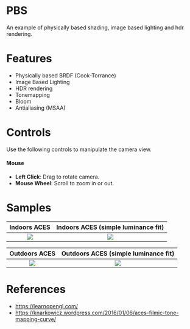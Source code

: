 # PBS
An example of physically based shading, image based lighting and hdr rendering.

# Features
* Physically based BRDF (Cook-Torrance)
* Image Based Lighting
* HDR rendering
* Tonemapping
* Bloom
* Antialiasing (MSAA)

# Controls
Use the following controls to manipulate the camera view.
#### Mouse
* **Left Click**: Drag to rotate camera.
* **Mouse Wheel**: Scroll to zoom in or out.

# Samples

| Indoors ACES | Indoors ACES (simple luminance fit) |
|:-:|:-:|
| <img src="images/pbs-rs-aces-fitted-indoors.png"> | <img src="images/pbs-rs-aces-filmic-indoors.png"> |

| Outdoors ACES | Outdoors ACES (simple luminance fit) |
|:-:|:-:|
| <img src="images/pbs-rs-aces-fitted.png"> | <img src="images/pbs-rs-aces-filmic.png"> |

# References
* https://learnopengl.com/
* https://knarkowicz.wordpress.com/2016/01/06/aces-filmic-tone-mapping-curve/
